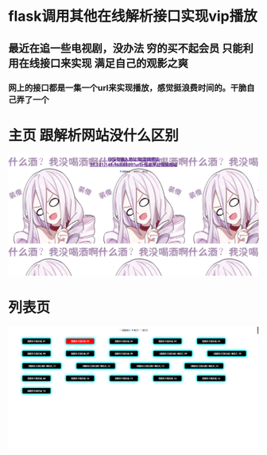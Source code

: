 # flask调用其他在线解析接口实现vip播放  

## 最近在追一些电视剧，没办法 穷的买不起会员 只能利用在线接口来实现 满足自己的观影之爽  

### 网上的接口都是一集一个url来实现播放，感觉挺浪费时间的。干脆自己弄了一个  


# 主页 跟解析网站没什么区别  
![avatar](./imga/主页.png)


# 列表页  
![avatar](./imga/列表页.png)
